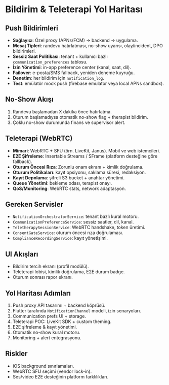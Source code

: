 # Bildirim & Teleterapi Yol Haritası

## Push Bildirimleri
- **Sağlayıcı**: Özel proxy (APNs/FCM) → backend → uygulama.
- **Mesaj Tipleri**: randevu hatırlatması, no-show uyarısı, olay/incident, DPO bildirimleri.
- **Sessiz Saat Politikası**: tenant + kullanıcı bazlı `communication_preferences` tablosu.
- **İzin Yönetimi**: in-app preference center (kanal, saat, dil).
- **Failover**: e-posta/SMS fallback, yeniden deneme kuyruğu.
- **Denetim**: her bildirim için `notification_log`.
- **Test**: emülatör mock push (firebase emulator veya local APNs sandbox).

## No-Show Akışı
1. Randevu başlamadan X dakika önce hatırlatma.
2. Oturum başlamadıysa otomatik no-show flag + therapist bildirim.
3. Çoklu no-show durumunda finans ve supervisor alert.

## Teleterapi (WebRTC)
- **Mimari**: WebRTC + SFU (örn. LiveKit, Janus). Mobil ve web istemcileri.
- **E2E Şifreleme**: Insertable Streams / SFrame (platform desteğine göre fallback).
- **Oturum Öncesi Rıza**: Zorunlu onam ekranı + kimlik doğrulama.
- **Oturum Politikaları**: kayıt opsiyonu, saklama süresi, redaksiyon.
- **Kayıt Depolama**: şifreli S3 bucket + anahtar yönetimi.
- **Queue Yönetimi**: bekleme odası, terapist onayı.
- **QoS/Monitoring**: WebRTC stats, network adaptasyon.

## Gereken Servisler
- `NotificationOrchestratorService`: tenant bazlı kural motoru.
- `CommunicationPreferenceService`: sessiz saatler, dil, kanal.
- `TeletherapySessionService`: WebRTC handshake, token üretimi.
- `ConsentGateService`: oturum öncesi rıza doğrulaması.
- `ComplianceRecordingService`: kayıt yönetişimi.

## UI Akışları
- Bildirim tercih ekranı (profil modülü).
- Teleterapi lobisi, kimlik doğrulama, E2E durum badge.
- Oturum sonrası rapor ekranı.

## Yol Haritası Adımları
1. Push proxy API tasarımı + backend köprüsü.
2. Flutter tarafında `NotificationChannel` modeli, izin senaryoları.
3. Communication prefs UI + storage.
4. Teleterapi POC: LiveKit SDK + custom theming.
5. E2E şifreleme & kayıt yönetimi.
6. Otomatik no-show kural motoru.
7. Monitoring + alert entegrasyonu.

## Riskler
- iOS background sınırlamaları.
- WebRTC SFU seçimi (vendor lock-in).
- Ses/video E2E desteğinin platform farklılıkları.
